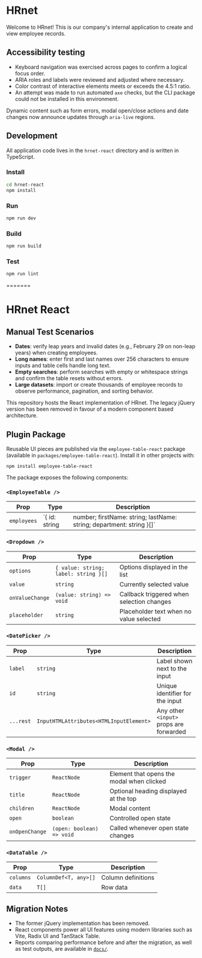 # HRnet

Welcome to HRnet! This is our company's internal application to create and view employee records.

## Accessibility testing

- Keyboard navigation was exercised across pages to confirm a logical focus order.
- ARIA roles and labels were reviewed and adjusted where necessary.
- Color contrast of interactive elements meets or exceeds the 4.5:1 ratio.
- An attempt was made to run automated `axe` checks, but the CLI package could not be installed in this environment.

Dynamic content such as form errors, modal open/close actions and date changes now announce updates through `aria-live` regions.

## Development

All application code lives in the `hrnet-react` directory and is written in TypeScript.

### Install

```bash
cd hrnet-react
npm install
```

### Run

```bash
npm run dev
```

### Build

```bash
npm run build
```

### Test

```bash
npm run lint
```

=======
# HRnet React

## Manual Test Scenarios

- **Dates**: verify leap years and invalid dates (e.g., February 29 on non-leap years) when creating employees.
- **Long names**: enter first and last names over 256 characters to ensure inputs and table cells handle long text.
- **Empty searches**: perform searches with empty or whitespace strings and confirm the table resets without errors.
- **Large datasets**: import or create thousands of employee records to observe performance, pagination, and sorting behavior.

This repository hosts the React implementation of HRnet. The legacy jQuery version has been removed in favour of a modern component based architecture.

## Plugin Package

Reusable UI pieces are published via the `employee-table-react` package (available in `packages/employee-table-react`).
Install it in other projects with:

```
npm install employee-table-react
```

The package exposes the following components:

### `<EmployeeTable />`
| Prop | Type | Description |
| --- | --- | --- |
| `employees` | `{ id: string | number; firstName: string; lastName: string; department: string }[]` | Array of employees to display |

### `<Dropdown />`
| Prop | Type | Description |
| --- | --- | --- |
| `options` | `{ value: string; label: string }[]` | Options displayed in the list |
| `value` | `string` | Currently selected value |
| `onValueChange` | `(value: string) => void` | Callback triggered when selection changes |
| `placeholder` | `string` | Placeholder text when no value selected |

### `<DatePicker />`
| Prop | Type | Description |
| --- | --- | --- |
| `label` | `string` | Label shown next to the input |
| `id` | `string` | Unique identifier for the input |
| `...rest` | `InputHTMLAttributes<HTMLInputElement>` | Any other `<input>` props are forwarded |

### `<Modal />`
| Prop | Type | Description |
| --- | --- | --- |
| `trigger` | `ReactNode` | Element that opens the modal when clicked |
| `title` | `ReactNode` | Optional heading displayed at the top |
| `children` | `ReactNode` | Modal content |
| `open` | `boolean` | Controlled open state |
| `onOpenChange` | `(open: boolean) => void` | Called whenever open state changes |

### `<DataTable />`
| Prop | Type | Description |
| --- | --- | --- |
| `columns` | `ColumnDef<T, any>[]` | Column definitions |
| `data` | `T[]` | Row data |

## Migration Notes

- The former jQuery implementation has been removed.
- React components power all UI features using modern libraries such as Vite, Radix UI and TanStack Table.
- Reports comparing performance before and after the migration, as well as test outputs, are available in [`docs/`](docs/).

